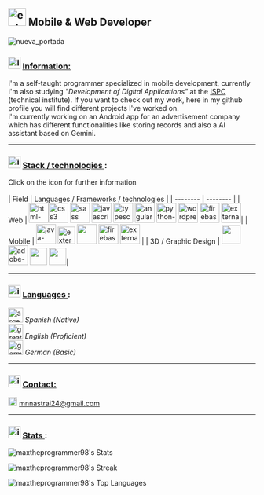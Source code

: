 ## <img width="36" height="36" src="https://img.icons8.com/external-beshi-flat-kerismaker/36/external-Developer-coding-and-programing-beshi-flat-kerismaker.png" alt="external-Developer-coding-and-programing-beshi-flat-kerismaker"/> Mobile & Web Developer

![nueva_portada](https://github.com/maxtheprogrammer98/maxtheprogrammer98/assets/72700320/0f1f7093-0705-4b57-870d-9fd9c4060f05)


### <img width="25" height="25" src="https://img.icons8.com/fluency/30/info.png" alt="info"/> <ins>Information:</ins> <br>
I'm a self-taught programmer specialized in mobile development, currently I'm also studying _"Development of Digital Applications"_ at the [ISPC](https://www.ispc.edu.ar) (technical institute). If you want to check out my work, here in my github profile you will find different projects I've worked on. <br>
I'm currently working on an Android app for an advertisement company which has different functionalities like storing records and also a AI assistant based on Gemini.

<hr>

### <img width="25" height="25" src="https://img.icons8.com/fluency/30/info.png" alt="info"/> <ins> Stack / technologies </ins>:
Click on the icon for further information
<br><br>
| Field | Languages / Frameworks / technologies |
| -------- | -------- |
| Web | [<img width="40" height="40" src="https://img.icons8.com/color/48/html-5--v1.png" alt="html-5--v1"/>](https://en.wikipedia.org/wiki/HTML)[<img width="40" height="40" src="https://img.icons8.com/color/48/css3.png" alt="css3"/>](https://en.wikipedia.org/wiki/CSS) [<img width="40" height="40" src="https://img.icons8.com/color/100/sass.png" alt="sass"/>](https://en.wikipedia.org/wiki/Sass_(style_sheet_language)) [<img width="40" height="40" src="https://img.icons8.com/color/48/javascript--v1.png" alt="javascript--v1"/>](https://en.wikipedia.org/wiki/JavaScript) [<img width="40" height="40" src="https://img.icons8.com/fluency/48/typescript--v2.png" alt="typescript--v2"/>](https://en.wikipedia.org/wiki/TypeScript) [<img width="40" height="40" src="https://img.icons8.com/color/48/angularjs.png" alt="angularjs"/>](https://es.wikipedia.org/wiki/Angular_(framework)) [<img width="40" height="40" src="https://img.icons8.com/color/48/python--v1.png" alt="python--v1"/>](https://en.wikipedia.org/wiki/Python_(programming_language)) [<img width="40" height="40" src="https://img.icons8.com/3d-fluency/94/wordpress.png" alt="wordpress"/>](https://en.wikipedia.org/wiki/WordPress) [<img width="40" height="40" src="https://img.icons8.com/color/48/firebase.png" alt="firebase"/>](https://en.wikipedia.org/wiki/Firebase#:~:text=Firebase%2C%20Inc.%20is%20a%20set,%2C%20PHP%2C%20and%20C%2B%2B.) [<img width="40" height="40" src="https://img.icons8.com/external-soft-fill-juicy-fish/60/external-sql-coding-and-development-soft-fill-soft-fill-juicy-fish.png" alt="external-sql-coding-and-development-soft-fill-soft-fill-juicy-fish"/>](https://en.wikipedia.org/wiki/SQL)|
| Mobile | [<img width="40" height="40" src="https://img.icons8.com/fluency/48/java-coffee-cup-logo.png" alt="java-coffee-cup-logo"/>](https://en.wikipedia.org/wiki/Java_(programming_language)) [<img width="35" height="35" src="https://img.icons8.com/external-tal-revivo-shadow-tal-revivo/24/external-kotlin-a-cross-platform-statically-typed-general-purpose-programming-language-with-type-inference-logo-shadow-tal-revivo.png" alt="external-kotlin-a-cross-platform-statically-typed-general-purpose-programming-language-with-type-inference-logo-shadow-tal-revivo"/>](https://en.wikipedia.org/wiki/Kotlin_(programming_language)) [<img width="40" height="40" src="https://3.bp.blogspot.com/-VVp3WvJvl84/X0Vu6EjYqDI/AAAAAAAAPjU/ZOMKiUlgfg8ok8DY8Hc-ocOvGdB0z86AgCLcBGAsYHQ/s1600/jetpack%2Bcompose%2Bicon_RGB.png" />](https://developer.android.com/jetpack/compose?hl=es-419) [<img width="40" height="40" src="https://img.icons8.com/color/48/firebase.png" alt="firebase"/>](https://en.wikipedia.org/wiki/Firebase#:~:text=Firebase%2C%20Inc.%20is%20a%20set,%2C%20PHP%2C%20and%20C%2B%2B.) [<img width="40" height="40" src="https://img.icons8.com/external-soft-fill-juicy-fish/60/external-sql-coding-and-development-soft-fill-soft-fill-juicy-fish.png" alt="external-sql-coding-and-development-soft-fill-soft-fill-juicy-fish"/>](https://en.wikipedia.org/wiki/SQL) |
| 3D / Graphic Design | [<img width="38" height="38" src="https://github.com/maxtheprogrammer98/maxtheprogrammer98/assets/72700320/ed8541c8-b5a7-4c3a-8144-4bc26e4a309f"/>](https://penpot.app) [<img width="40" height="40" src="https://img.icons8.com/color/48/adobe-photoshop--v1.png" alt="adobe-photoshop--v1"/>](https://en.wikipedia.org/wiki/Adobe_Photoshop) [<img width="35" height="35" src="https://seeklogo.com/images/C/corel-draw-2020-logo-270FEE465B-seeklogo.com.png"/>](https://en.wikipedia.org/wiki/CorelDRAW) [<img width="35" height="35" src="https://techgage.com/wp-content/uploads/2015/04/Autodesk-3ds-Max-Logo.jpg" />](https://en.wikipedia.org/wiki/Autodesk_3ds_Max)|

<hr>

### <img width="25" height="25" src="https://img.icons8.com/fluency/30/info.png" alt="info"/> <ins> Languages </ins>:
<img width="30" height="30" src="https://img.icons8.com/color/48/argentina-circular.png" alt="argentina-circular"/> *Spanish (Native)* <br>
<img width="30" height="30" src="https://img.icons8.com/fluency/48/great-britain-circular.png" alt="great-britain-circular"/> *English (Proficient)* <br>
<img width="30" height="30" src="https://img.icons8.com/color/48/germany-circular.png" alt="germany-circular"/> *German (Basic)* <br>
<hr>

### <img width="25" height="25" src="https://img.icons8.com/fluency/30/info.png" alt="info"/> <ins> Contact: </ins> <br>
<img width="18" height="18" src="https://img.icons8.com/office/16/new-post.png" alt="new-post"/> mnnastrai24@gmail.com

<hr>

### <img width="25" height="25" src="https://img.icons8.com/fluency/30/info.png" alt="info"/> <ins> Stats </ins>: <br>

![maxtheprogrammer98's Stats](https://github-readme-stats.vercel.app/api?username=maxtheprogrammer98&theme=prussian&show_icons=true&hide_border=true&count_private=true)

![maxtheprogrammer98's Streak](https://github-readme-streak-stats.herokuapp.com/?user=maxtheprogrammer98&theme=prussian&hide_border=true)

![maxtheprogrammer98's Top Languages](https://github-readme-stats.vercel.app/api/top-langs/?username=maxtheprogrammer98&theme=prussian&show_icons=true&hide_border=true&layout=compact)
